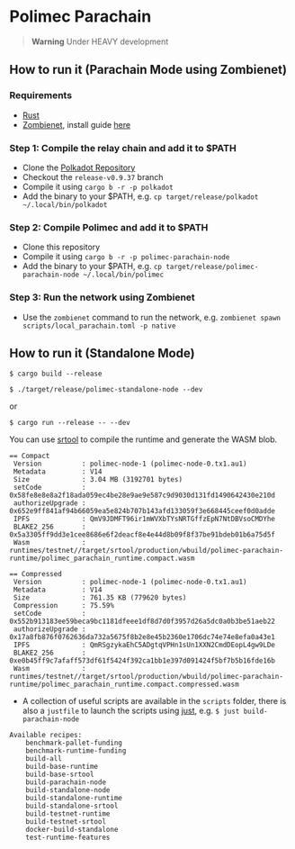 # Polimec Parachain <!-- omit in toc -->

> **Warning** Under HEAVY development

## How to run it (Parachain Mode using Zombienet)

### Requirements

- [Rust](https://rustup.rs/)
- [Zombienet](https://github.com/paritytech/zombienet), install guide
  [here](https://paritytech.github.io/zombienet/install.html)

### Step 1: Compile the relay chain and add it to $PATH

- Clone the [Polkadot Repository](https://github.com/paritytech/polkadot)
- Checkout the `release-v0.9.37` branch
- Compile it using `cargo b -r -p polkadot`
- Add the binary to your $PATH, e.g.
  `cp target/release/polkadot ~/.local/bin/polkadot`

### Step 2: Compile Polimec and add it to $PATH

- Clone this repository
- Compile it using `cargo b -r -p polimec-parachain-node`
- Add the binary to your $PATH, e.g.
  `cp target/release/polimec-parachain-node ~/.local/bin/polimec`

### Step 3: Run the network using Zombienet

- Use the `zombienet` command to run the network, e.g.
  `zombienet spawn scripts/local_parachain.toml -p native`

## How to run it (Standalone Mode)

```
$ cargo build --release
```

```
$ ./target/release/polimec-standalone-node --dev
```

or

```
$ cargo run --release -- --dev
```

You can use [srtool](https://github.com/paritytech/srtool) to compile the runtime and generate the WASM blob.

```
== Compact
 Version          : polimec-node-1 (polimec-node-0.tx1.au1)
 Metadata         : V14
 Size             : 3.04 MB (3192701 bytes)
 setCode          : 0x58fe8e8e8a2f18ada059ec4be28e9ae9e587c9d9030d131fd1490642430e210d
 authorizeUpgrade : 0x652e9ff841af94b66059ea5e824b707b143afd133059f3e668445ceef0d0adde
 IPFS             : QmV9JDMFT96ir1mWVXbTYsNRTGffzEpN7NtDBVsoCMDYhe
 BLAKE2_256       : 0x5a3305ff9dd3e1cee8686e6f2deacf8e4e44d8b09f8f37be91bdeb01b6a75d5f
 Wasm             : runtimes/testnet//target/srtool/production/wbuild/polimec-parachain-runtime/polimec_parachain_runtime.compact.wasm

== Compressed
 Version          : polimec-node-1 (polimec-node-0.tx1.au1)
 Metadata         : V14
 Size             : 761.35 KB (779620 bytes)
 Compression      : 75.59%
 setCode          : 0x552b913183ee59beca9bc1181dfeee1df8d7d0f3957d26a5dc0a0b3be51aeb22
 authorizeUpgrade : 0x17a8fb876f0762636da732a5675f8b2e8e45b2360e1706dc74e74e8efa0a43e1
 IPFS             : QmRSgzykaEhC5ADgtqVPHn1sUn1XXN2CmdDEopL4gw9LDe
 BLAKE2_256       : 0xe0b45ff9c7afaff573df61f5424f392ca1bb1e397d091424f5bf7b5b16fde16b
 Wasm             : runtimes/testnet//target/srtool/production/wbuild/polimec-parachain-runtime/polimec_parachain_runtime.compact.compressed.wasm
```

+ A collection of useful scripts are available in the `scripts` folder, there is also a `justfile` to launch the scripts using [just](https://github.com/casey/just), e.g. `$ just build-parachain-node`
```
Available recipes:
    benchmark-pallet-funding
    benchmark-runtime-funding
    build-all
    build-base-runtime
    build-base-srtool
    build-parachain-node
    build-standalone-node
    build-standalone-runtime
    build-standalone-srtool
    build-testnet-runtime
    build-testnet-srtool
    docker-build-standalone
    test-runtime-features
```